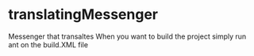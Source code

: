 # translatingMessenger
Messenger that transaltes
When you want to build the project simply run ant on the build.XML file
